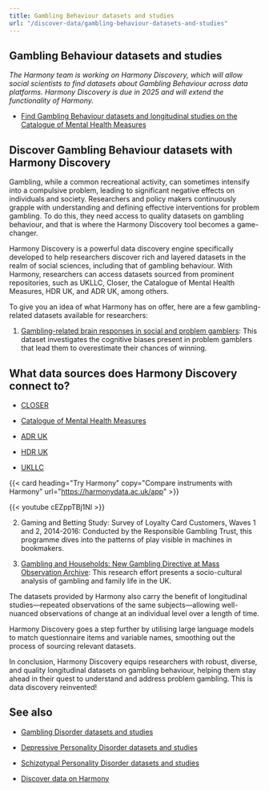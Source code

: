 ```yaml
---
title: Gambling Behaviour datasets and studies
url: "/discover-data/gambling-behaviour-datasets-and-studies"
---
```


## Gambling Behaviour datasets and studies

*The Harmony team is working on Harmony Discovery, which will allow social scientists to find datasets about Gambling Behaviour across data platforms. Harmony Discovery is due in 2025 and will extend the functionality of Harmony.*

* [Find Gambling Behaviour datasets and longitudinal studies on the Catalogue of Mental Health Measures](https://www.cataloguementalhealth.ac.uk/?content=search&query=Topic:gambling+behaviour)

## Discover Gambling Behaviour datasets with Harmony Discovery

Gambling, while a common recreational activity, can sometimes intensify into a compulsive problem, leading to significant negative effects on individuals and society. Researchers and policy makers continuously grapple with understanding and defining effective interventions for problem gambling. To do this, they need access to quality datasets on gambling behaviour, and that is where the Harmony Discovery tool becomes a game-changer.

Harmony Discovery is a powerful data discovery engine specifically developed to help researchers discover rich and layered datasets in the realm of social sciences, including that of gambling behaviour. With Harmony, researchers can access datasets sourced from prominent repositories, such as UKLLC, Closer, the Catalogue of Mental Health Measures, HDR UK, and ADR UK, among others. 

To give you an idea of what Harmony has on offer, here are a few gambling-related datasets available for researchers:

1. [Gambling-related brain responses in social and problem gamblers](https://reshare.ukdataservice.ac.uk/850229): This dataset investigates the cognitive biases present in problem gamblers that lead them to overestimate their chances of winning.

## What data sources does Harmony Discovery connect to?

* [CLOSER](https://closer.ac.uk/)

* [Catalogue of Mental Health Measures](https://www.cataloguementalhealth.ac.uk/)

* [ADR UK](https://www.adruk.org/data-access/data-catalogue/)

* [HDR UK](https://www.healthdatagateway.org/)

* [UKLLC](https://explore.ukllc.ac.uk)

{{< card heading="Try Harmony" copy="Compare instruments with Harmony" url="https://harmonydata.ac.uk/app" >}}

{{< youtube cEZppTBj1NI >}}



2. Gaming and Betting Study: Survey of Loyalty Card Customers, Waves 1 and 2, 2014-2016: Conducted by the Responsible Gambling Trust, this programme dives into the patterns of play visible in machines in bookmakers. 

3. [Gambling and Households: New Gambling Directive at Mass Observation Archive](https://reshare.ukdataservice.ac.uk/850851): This research effort presents a socio-cultural analysis of gambling and family life in the UK. 

The datasets provided by Harmony also carry the benefit of longitudinal studies—repeated observations of the same subjects—allowing well-nuanced observations of change at an individual level over a length of time.

Harmony Discovery goes a step further by utilising large language models to match questionnaire items and variable names, smoothing out the process of sourcing relevant datasets.

In conclusion, Harmony Discovery equips researchers with robust, diverse, and quality longitudinal datasets on gambling behaviour, helping them stay ahead in their quest to understand and address problem gambling. This is data discovery reinvented!

## See also

* [Gambling Disorder datasets and studies](/discover-data/gambling-disorder-datasets-and-studies)

* [Depressive Personality Disorder datasets and studies](/discover-data/depressive-personality-disorder-datasets-and-studies)

* [Schizotypal Personality Disorder datasets and studies](/discover-data/schizotypal-personality-disorder-datasets-and-studies)

* [Discover data on Harmony](/discover-data/)